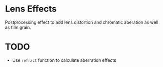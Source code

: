 # Lens Effects

Postprocessing effect to add lens distortion and chromatic aberation as well as film grain.

# TODO

- Use `refract` function to calculate aberration effects
